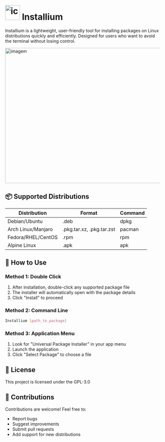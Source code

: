 # <img width="48" height="48" alt="icon(3)" src="https://github.com/user-attachments/assets/255ea0b7-8616-4d5a-91cf-3bfc8ccda64d" /> Installium

Installium is a lightweight, user-friendly tool for installing packages on Linux distributions quickly and efficiently. Designed for users who want to avoid the terminal without losing control.

<img width="722" height="440" alt="imagem" src="https://github.com/user-attachments/assets/7562cd41-5aff-40e1-80cd-e5fb08e30b0c" />

## 📦 Supported Distributions

| Distribution         | Format                  | Command |
|----------------------|-------------------------|---------|
| Debian/Ubuntu        | .deb                    | dpkg    |
| Arch Linux/Manjaro   | .pkg.tar.xz, .pkg.tar.zst | pacman  |
| Fedora/RHEL/CentOS   | .rpm                    | rpm     |
| Alpine Linux         | .apk                    | apk     |

## 🎯 How to Use

### Method 1: Double Click
1. After installation, double-click any supported package file
2. The installer will automatically open with the package details
3. Click "Install" to proceed

### Method 2: Command Line
```bash
Installium [path_to_package]
```

### Method 3: Application Menu
1. Look for "Universal Package Installer" in your app menu
2. Launch the application
3. Click "Select Package" to choose a file

## 📝 License

This project is licensed under the GPL-3.0

## 🤝 Contributions

Contributions are welcome! Feel free to:
- Report bugs
- Suggest improvements
- Submit pull requests
- Add support for new distributions
